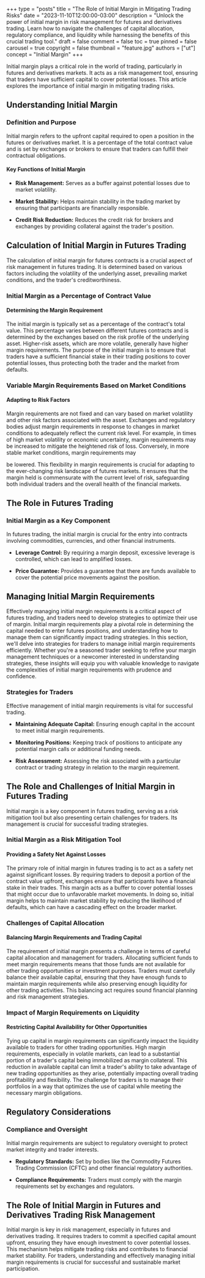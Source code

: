 +++
type = "posts"
title = "The Role of Initial Margin in Mitigating Trading Risks"
date = "2023-11-10T12:00:00-03:00"
description = "Unlock the power of initial margin in risk management for futures and derivatives trading. Learn how to navigate the challenges of capital allocation, regulatory compliance, and liquidity while harnessing the benefits of this crucial trading tool." 
draft = false
comment = false
toc = true
pinned = false
carousel = true
copyright = false
thumbnail = "feature.jpg"
authors = ["ut"]
concept = "Initial Margin"
+++

Initial margin plays a critical role in the world of trading,
particularly in futures and derivatives markets. It acts as a risk
management tool, ensuring that traders have sufficient capital to cover
potential losses. This article explores the importance of initial margin
in mitigating trading risks.

## Understanding Initial Margin

### Definition and Purpose

Initial margin refers to the upfront capital required to open a position
in the futures or derivatives market. It is a percentage of the total
contract value and is set by exchanges or brokers to ensure that traders
can fulfill their contractual obligations.

#### Key Functions of Initial Margin

-   **Risk Management:** Serves as a buffer against potential losses due
    to market volatility.

-   **Market Stability:** Helps maintain stability in the trading market
    by ensuring that participants are financially responsible.

-   **Credit Risk Reduction:** Reduces the credit risk for brokers and
    exchanges by providing collateral against the trader's position.

## Calculation of Initial Margin in Futures Trading

The calculation of initial margin for futures contracts is a crucial
aspect of risk management in futures trading. It is determined based on
various factors including the volatility of the underlying asset,
prevailing market conditions, and the trader's creditworthiness.

### Initial Margin as a Percentage of Contract Value

#### Determining the Margin Requirement

The initial margin is typically set as a percentage of the contract's
total value. This percentage varies between different futures contracts
and is determined by the exchanges based on the risk profile of the
underlying asset. Higher-risk assets, which are more volatile, generally
have higher margin requirements. The purpose of the initial margin is to
ensure that traders have a sufficient financial stake in their trading
positions to cover potential losses, thus protecting both the trader and
the market from defaults.

### Variable Margin Requirements Based on Market Conditions

#### Adapting to Risk Factors

Margin requirements are not fixed and can vary based on market
volatility and other risk factors associated with the asset. Exchanges
and regulatory bodies adjust margin requirements in response to changes
in market conditions to adequately reflect the current risk level. For
example, in times of high market volatility or economic uncertainty,
margin requirements may be increased to mitigate the heightened risk of
loss. Conversely, in more stable market conditions, margin requirements
may

be lowered. This flexibility in margin requirements is crucial for
adapting to the ever-changing risk landscape of futures markets. It
ensures that the margin held is commensurate with the current level of
risk, safeguarding both individual traders and the overall health of the
financial markets.

## The Role in Futures Trading

### Initial Margin as a Key Component

In futures trading, the initial margin is crucial for the entry into
contracts involving commodities, currencies, and other financial
instruments.

-   **Leverage Control:** By requiring a margin deposit, excessive
    leverage is controlled, which can lead to amplified losses.

-   **Price Guarantee:** Provides a guarantee that there are funds
    available to cover the potential price movements against the
    position.

## Managing Initial Margin Requirements

Effectively managing initial margin requirements is a critical aspect of
futures trading, and traders need to develop strategies to optimize
their use of margin. Initial margin requirements play a pivotal role in
determining the capital needed to enter futures positions, and
understanding how to manage them can significantly impact trading
strategies. In this section, we'll delve into strategies for traders to
manage initial margin requirements efficiently. Whether you're a
seasoned trader seeking to refine your margin management techniques or a
newcomer interested in understanding strategies, these insights will
equip you with valuable knowledge to navigate the complexities of
initial margin requirements with prudence and confidence.

### Strategies for Traders

Effective management of initial margin requirements is vital for
successful trading.

-   **Maintaining Adequate Capital:** Ensuring enough capital in the
    account to meet initial margin requirements.

-   **Monitoring Positions:** Keeping track of positions to anticipate
    any potential margin calls or additional funding needs.

-   **Risk Assessment:** Assessing the risk associated with a particular
    contract or trading strategy in relation to the margin
    requirement.

## The Role and Challenges of Initial Margin in Futures Trading

Initial margin is a key component in futures trading, serving as a risk
mitigation tool but also presenting certain challenges for traders. Its
management is crucial for successful trading strategies.

### Initial Margin as a Risk Mitigation Tool

#### Providing a Safety Net Against Losses

The primary role of initial margin in futures trading is to act as a
safety net against significant losses. By requiring traders to deposit a
portion of the contract value upfront, exchanges ensure that
participants have a financial stake in their trades. This margin acts as
a buffer to cover potential losses that might occur due to unfavorable
market movements. In doing so, initial margin helps to maintain market
stability by reducing the likelihood of defaults, which can have a
cascading effect on the broader market.

### Challenges of Capital Allocation

#### Balancing Margin Requirements and Trading Capital

The requirement of initial margin presents a challenge in terms of
careful capital allocation and management for traders. Allocating
sufficient funds to meet margin requirements means that those funds are
not available for other trading opportunities or investment purposes.
Traders must carefully balance their available capital, ensuring that
they have enough funds to maintain margin requirements while also
preserving enough liquidity for other trading activities. This balancing
act requires sound financial planning and risk management strategies.

### Impact of Margin Requirements on Liquidity

#### Restricting Capital Availability for Other Opportunities

Tying up capital in margin requirements can significantly impact the
liquidity available to traders for other trading opportunities. High
margin requirements, especially in volatile markets, can lead to a
substantial portion of a trader's capital being immobilized as margin
collateral. This reduction in available capital can limit a trader's
ability to take advantage of new trading opportunities as they arise,
potentially impacting overall trading profitability and flexibility. The
challenge for traders is to manage their portfolios in a way that
optimizes the use of capital while meeting the necessary margin
obligations.

## Regulatory Considerations

### Compliance and Oversight

Initial margin requirements are subject to regulatory oversight to
protect market integrity and trader interests.

-   **Regulatory Standards:** Set by bodies like the Commodity Futures
    Trading Commission (CFTC) and other financial regulatory
    authorities.

-   **Compliance Requirements:** Traders must comply with the margin
    requirements set by exchanges and regulators.

## The Role of Initial Margin in Futures and Derivatives Trading Risk Management

Initial margin is key in risk management, especially in futures and
derivatives trading. It requires traders to commit a specified capital
amount upfront, ensuring they have enough investment to cover potential
losses. This mechanism helps mitigate trading risks and contributes to
financial market stability. For traders, understanding and effectively
managing initial margin requirements is crucial for successful and
sustainable market participation.

